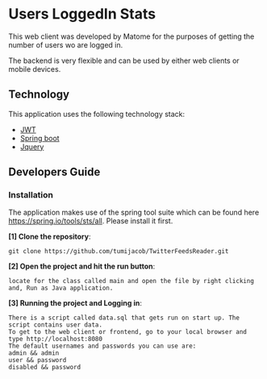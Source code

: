 # Users LoggedIn Stats
This web client was developed by Matome for the purposes of getting the number of users wo are logged in.

The backend is very flexible and can be used by either web clients or mobile devices.



## Technology

This application uses the following technology stack:

 * [JWT](https://jwt.io/)
 * [Spring boot](https://docs.spring.io/spring-boot/docs/current/reference/htmlsingle/)
 * [Jquery](https://api.jquery.com/)


## Developers Guide

### Installation

The application makes use of the spring tool suite which can be found here https://spring.io/tools/sts/all. Please install it first.

**[1] Clone the repository**:

```
git clone https://github.com/tumijacob/TwitterFeedsReader.git
```

**[2] Open the project and hit the run button**:

```
locate for the class called main and open the file by right clicking and, Run as Java application.
```

**[3] Running the project and Logging in**:

```
There is a script called data.sql that gets run on start up. The script contains user data.
To get to the web client or frontend, go to your local browser and type http://localhost:8080
The default usernames and passwords you can use are:
admin && admin
user && password
disabled && password
```
